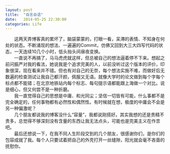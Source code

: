```yaml
---
layout: post
title:  "自言自语"
date:   2014-05-25 22:30:00
categories: Life
---
```

<div class="postcontent">
&emsp;&emsp;这两天弄博客真的累坏了，脑袋蒙蒙的，打眼一看，呆滞的表情、不知身在何处的状态。不断涌现的想法、一遍遍的Commit，仿佛又回到大三大四写代码的状态，一天连续10几个小时，低头抬头间昼夜变换。
<br/>
&emsp;&emsp;一直说不再搞了，马马虎虎就这样，但总被自己的想法逼着停不下来。想起之前问振严对我的看法，她说我是个追求完美的人，以前没听过这个版本的评价，印象很深，现在看来并不错。但也有对自己的无奈，每个想法实施不难，而做好后无数遍的检查测试让我自己都汗颜，佩服又无语。就像大学时的论文做到每个字每个标点都不能错；在北京地铁站内每个标志、每句提示语都能跟上海做一个对比。说是细心，但又何尝不是一种折磨。
<br/>
&emsp;&emsp;我一直觉得自己的思想是中庸、和光同尘；坚信一切皆有可能，什么事都不是完全确定的，任何事物都有必然性和偶然性。有时候就在想，极度的中庸会不会是另一种偏激呢？
<br/>
&emsp;&emsp;几个朋友都说我的博客没什么“容量”，我都说刚搭好。其实我想的还是贵精不贵多，总觉得不够深刻没有含量的东西让我无法点头，可能也是完美主义在作祟吧。
<br/>
&emsp;&emsp;最后还想说一下，在我不同人生阶段交到的几个朋友，很感谢你们，是你们的包容成就了我。每个人只要试着把自己的外壳打开一丝缝隙，阳光就会毫不吝啬的抚慰你。
</div>